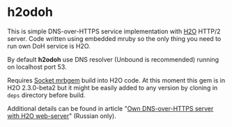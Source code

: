 # h2odoh
This is simple DNS-over-HTTPS service implementation with [H2O](https://github.com/h2o/h2o) HTTP/2 server. Code written using embedded mruby so the only thing you need to run own DoH service is H2O. 

By default **h2odoh** use DNS resolver (Unbound is recommended) running on localhost port 53.

Requires [Socket mrbgem](https://github.com/iij/mruby-socket) build into H2O code. At this moment this gem is in H2O 2.3.0-beta2 but it might be easily added to any version by cloning in `deps` directory before build.

Additional details can be found in article "[Own DNS-over-HTTPS server with H2O web-server](https://kostikov.co/%D1%81%D0%B2%D0%BE%D0%B9-dns-over-https-%D1%81%D0%B5%D1%80%D0%B2%D0%B5%D1%80-%D0%BD%D0%B0-%D0%B1%D0%B0%D0%B7%D0%B5-%D0%B2%D0%B5%D0%B1-%D1%81%D0%B5%D1%80%D0%B2%D0%B5%D1%80%D0%B0-h2o)" (Russian only).
